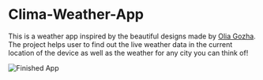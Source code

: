 # Clima-Weather-App

This is a weather app inspired by the beautiful designs made by [Olia Gozha](https://dribbble.com/shots/4663154-). The project helps user to find out the live weather data in the current location of the device as well as the weather for any city you can think of!

![Finished App](https://github.com/londonappbrewery/Images/blob/master/clima-demo.gif)

